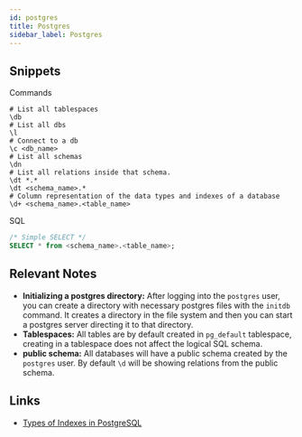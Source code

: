 ```yaml
---
id: postgres
title: Postgres
sidebar_label: Postgres
---
```


## Snippets

Commands

```shell
# List all tablespaces
\db
# List all dbs
\l
# Connect to a db
\c <db_name>
# List all schemas
\dn
# List all relations inside that schema.
\dt *.*
\dt <schema_name>.*
# Column representation of the data types and indexes of a database
\d+ <schema_name>.<table_name>
```

SQL

```sql
/* Simple SELECT */
SELECT * from <schema_name>.<table_name>;

```

## Relevant Notes

- **Initializing a postgres directory:** After logging into the `postgres` user, you can create a directory with necessary postgres files with the `initdb` command. It creates a directory in the file system and then you can start a postgres server directing it to that directory.
- **Tablespaces:** All tables are by default created in `pg_default` tablespace, creating in a tablespace does not affect the logical SQL schema.
- **public schema:** All databases will have a public schema created by the `postgres` user. By default `\d` will be showing relations from the public schema.

## Links

- [Types of Indexes in PostgreSQL](https://www.highgo.ca/2020/06/22/types-of-indexes-in-postgresql/)
